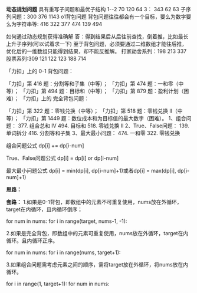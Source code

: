 **动态规划问题**
具有重写子问题和最优子结构
1--2  70 120 64
3： 343 62 63 
子序列问题：300 376 1143
o1背包问题 背包问题往往都会有一个目标，要么为数字要么为字符串等:
 416 322 377 474 139 494  

如何通过动态规划获得准确解
答：得到结果后从后往前查找，倒着推，比如最长上升子序列(可以试着求一下)
至于背包问题，必须要通过二维数组才能往后推，优化后的一维数组只能得到结果，却不能反推解。
打家劫舍系列：198 213 337
股票系列:309 121 122 123 188 714

「力扣」上的 0-1 背包问题：


「力扣」第 416 题：分割等和子集（中等）；
「力扣」第 474 题：一和零（中等）；
「力扣」第 494 题：目标和（中等）；
「力扣」第 879 题：盈利计划（困难）；
「力扣」上的 完全背包问题：

「力扣」第 322 题：零钱兑换（中等）；
「力扣」第 518 题：零钱兑换 II（中等）；
「力扣」第 1449 题：数位成本和为目标值的最大数字（困难）。
1、组合问题：
377. 组合总和 Ⅳ
494. 目标和
518. 零钱兑换 II
2、True、False问题：
139. 单词拆分
416. 分割等和子集
3、最大最小问题：
474. 一和零
322. 零钱兑换


组合问题公式
dp[i] += dp[i-num]


True、False问题公式
dp[i] = dp[i] or dp[i-num]


最大最小问题公式
dp[i] = min(dp[i], dp[i-num]+1)或者dp[i] = max(dp[i], dp[i-num]+1)


**思路：**




**套路：**
1.如果是0-1背包，即数组中的元素不可重复使用，nums放在外循环，target在内循环，且内循环倒序；
                            
for num in nums:
    for i in range(target, nums-1, -1):
    
    
2.如果是完全背包，即数组中的元素可重复使用，nums放在外循环，target在内循环。且内循环正序。

for num in nums:
    for i in range(nums, target+1):
    
    
3.如果组合问题需考虑元素之间的顺序，需将target放在外循环，将nums放在内循环。

for i in range(1, target+1):
    for num in nums:
    
    



